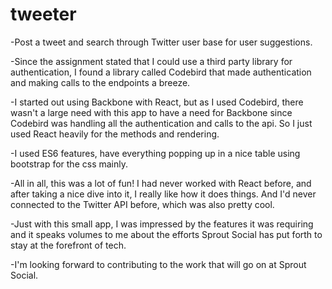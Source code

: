 # tweeter
-Post a tweet and search through Twitter user base for user suggestions.

-Since the assignment stated that I could use a third party library for authentication, I
found a library called Codebird that made authentication and making calls to the endpoints a breeze.

-I started out using Backbone with React, but as I used Codebird, there wasn't a large need with
this app to have a need for Backbone since Codebird was handling all the authentication and calls
to the api. So I just used React heavily for the methods and rendering.

-I used ES6 features, have everything popping up in a nice table using bootstrap for the css mainly.

-All in all, this was a lot of fun! I had never worked with React before, and after taking
a nice dive into it, I really like how it does things. And I'd never connected to the Twitter
API before, which was also pretty cool.

-Just with this small app, I was impressed by the features it was requiring and it speaks volumes
to me about the efforts Sprout Social has put forth to stay at the forefront of tech.

-I'm looking forward to contributing to the work that will go on at Sprout Social.
